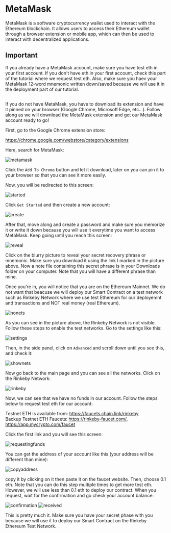 # MetaMask  

MetaMask is a software cryptocurrency wallet used to interact with the Ethereum blockchain. It allows users to access their Ethereum wallet through a browser extension or mobile app, which can then be used to interact with decentralized applications.  

## Important

If you already have a MetaMask account, make sure you have test eth in your first account. If you don't have eth in your first account, check this part of the tutorial where we request test eth. Also, make sure you haev your MetaMask 12-word mnemonic written down/saved because we will use it in the deployment part of our tutorial.  

##

If you do not have MetaMask, you have to download its extension and have it pinned on your browser (Google Chrome, Microsoft Edge, etc...). Follow along as we will download the MetaMask extension and get our MetaMask account ready to go!  

First, go to the Google Chrome extension store:  

https://chrome.google.com/webstore/category/extensions

Here, search for MetaMask:  

![metamask](https://user-images.githubusercontent.com/72712113/150321594-4975b060-ebad-4b9e-be86-de8c4712c08c.png)  

Click the ```Add To Chrome``` button and let it download, later on you can pin it to your browser so that you can see it more easily.  

Now, you will be redirected to this screen:  

![started](https://user-images.githubusercontent.com/72712113/150321698-9d88e257-4254-4f89-a31b-2760c20b4e28.png) 

Click ```Get Started``` and then create a new account:  

![create](https://user-images.githubusercontent.com/72712113/150322233-d0779556-0b09-43b6-a2d7-f63586beea74.png)

After that, move along and create a password and make sure you memorize it or write it down because you will use it everytime you want to access MetaMask. Keep going until you reach this screen:  

![reveal](https://user-images.githubusercontent.com/72712113/150322610-0de63d27-4135-4ba5-8859-b663eb3c7833.png)

Click on the blurry picture to reveal your secret recovery phrase or mnemonic. Make sure you download it using the link I marked in the picture above. Now a note file containing this secret phrase is in your Downloads folder on your computer. Note that you will have a different phrase than mine.  

Once you're in, you will notice that you are on the Ethereum Mainnet. We do not want that beacuse we will deploy our Smart Contract on a test network such as Rinkeby Network where we use test Ethereum for our deployemnt and transactions and NOT real money (real Ethereum).  

![nonets](https://user-images.githubusercontent.com/72712113/150322660-75a387cb-d98a-441c-b420-96ca712c9da6.png)

As you can see in the picture above, the Rinkeby Network is not visible. Follow these steps to enable the test networks. Go to the settings like this:  

![settings](https://user-images.githubusercontent.com/72712113/150322750-edcaf54e-cf9f-4d65-95c1-31e70442563f.png)

Then, in the side panel, click on ```Advanced``` and scroll down until you see this, and check it:  
  
![shownets](https://user-images.githubusercontent.com/72712113/150322818-01675f0d-c468-48d8-8cc8-5930bc60a6b5.png)

Now go back to the main page and you can see all the networks. Click on the Rinkeby Network:  
 
![rinkeby](https://user-images.githubusercontent.com/72712113/150322842-efa3eeba-64d4-43c9-aa0c-e75d4e9366f4.png)

Now, we can see that we have no funds in our account. Follow the steps below to request test eth for our account:  

Testnet ETH is available from: https://faucets.chain.link/rinkeby  
Backup Testnet ETH Faucets: https://rinkeby-faucet.com/, https://app.mycrypto.com/faucet  

Click the first link and you will see this screen:  
  
![requestingfunds](https://user-images.githubusercontent.com/72712113/150323047-79a8e622-1e3f-4487-9ef6-50453fb6da10.png)

You can get the address of your account like this (your address will be different than mine):  
 
![copyaddress](https://user-images.githubusercontent.com/72712113/150323069-05db7cc9-c758-4e07-8ee0-cc840467f9e1.png)

copy it by clicking on it then paste it on the faucet website. Then, choose 0.1 eth. Note that you can do this step multiple times to get more test eth. However, we will use less than 0.1 eth to deploy our contract. When you request, wait for the confirmation and go check your account balance:  

![confirmation](https://user-images.githubusercontent.com/72712113/150323217-4b2dd00b-6465-4953-92be-a3076e9cce65.png)
![received](https://user-images.githubusercontent.com/72712113/150323229-720965b9-f836-45ef-8d24-8bfd922be3f6.png)

This is pretty much it. Make sure you have your secret phase with you because we will use it to deploy our Smart Contract on the Rinkeby Ethereum Test Network.
